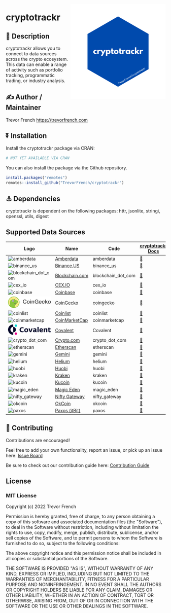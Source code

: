 <a href='https://github.com/TrevorFrench/cryptotrackr'><img src="https://raw.githubusercontent.com/TrevorFrench/cryptotrackr/main/man/figures/cryptotrackr.png" align="right" height="300"/></a>

# cryptotrackr

## 📖 Description

cryptotrackr allows you to connect to data sources across the crypto ecosystem. This data can enable a range of activity such as portfolio tracking, programmatic trading, or industry analysis.

## ✍️ Author / Maintainer

Trevor French <https://trevorfrench.com>

## ⏬ Installation

Install the cryptotrackr package via CRAN:

``` r
# NOT YET AVAILABLE VIA CRAN
```

You can also install the package via the Github repository.

``` r
install.packages("remotes")
remotes::install_github("TrevorFrench/cryptotrackr")
```

## ⚓ Dependencies

cryptotrackr is dependent on the following packages: httr, jsonlite, stringi, openssl, utils, digest

## Supported Data Sources

| Logo                                                                                                                                    | Name                                             | Code               | [cryptotrackr Docs](https://github.com/TrevorFrench/cryptotrackr/wiki) | Exchange Docs                                                                                          | Source Code                                                                                              |
|------------|------------|------------|------------|------------|------------|
| ![amberdata](https://www.amberdata.io/hubfs/amberdata_logo_color.svg)                                                                   | [Amberdata](https://www.amberdata.io/)           | amberdata          | [📜](https://github.com/TrevorFrench/cryptotrackr/wiki/Amberdata)      | [🏢](https://docs.amberdata.io/)                                                                       | [/R/amberdata.R](https://github.com/TrevorFrench/cryptotrackr/blob/main/R/amberdata.R)                   |
| ![binance_us](https://user-images.githubusercontent.com/1294454/65177307-217b7c80-da5f-11e9-876e-0b748ba0a358.jpg)                      | [Binance.US](https://binance.us/)                | binance_us         | [📜](https://github.com/TrevorFrench/cryptotrackr/wiki/Binance-US)     | [🏢](https://docs.binance.us/)                                                                         | [/R/binance_us.R](https://github.com/TrevorFrench/cryptotrackr/blob/main/R/binance_us.R)                 |
| ![blockchain_dot_com](https://user-images.githubusercontent.com/1294454/147515585-1296e91b-7398-45e5-9d32-f6121538533f.jpeg)            | [Blockchain.com](https://www.blockchain.com/en/) | blockchain_dot_com | [📜](https://github.com/TrevorFrench/cryptotrackr/wiki/Blockchain.com) | [🏢](https://api.blockchain.com/v3/#/)                                                                 | [/R/blockchain_dot_com.R](https://github.com/TrevorFrench/cryptotrackr/blob/main/R/blockchain_dot_com.R) |
| ![cex_io](https://user-images.githubusercontent.com/1294454/27766442-8ddc33b0-5ed8-11e7-8b98-f786aef0f3c9.jpg)                          | [CEX.IO](https://cex.io/)                        | cex_io             | [📜](https://github.com/TrevorFrench/cryptotrackr/wiki/CEX.io)         | [🏢](https://docs.cex.io/#cex-io-api-introduction)                                                     | [/R/cex_io.R](https://github.com/TrevorFrench/cryptotrackr/blob/main/R/cex_io.R)                         |
| ![coinbase](https://user-images.githubusercontent.com/1294454/40811661-b6eceae2-653a-11e8-829e-10bfadb078cf.jpg)                        | [Coinbase](https://www.coinbase.com/)            | coinbase           | [📜](https://github.com/TrevorFrench/cryptotrackr/wiki/Coinbase)       | [🏢](https://docs.cloud.coinbase.com/advanced-trade-api/reference)                                     | [/R/coinbase.R](https://github.com/TrevorFrench/cryptotrackr/blob/main/R/coinbase.R)                     |
| ![coingecko](/man/figures/coingecko.png)                                                                                                | [CoinGecko](https://www.coingecko.com/)          | coingecko          | [📜](https://github.com/TrevorFrench/cryptotrackr/wiki/Coingecko)      | [🏢](https://www.coingecko.com/en/api/documentation)                                                   | [/R/coingecko.R](https://github.com/TrevorFrench/cryptotrackr/blob/main/R/coingecko.R)                   |
| ![coinlist](https://coinlist.co/assets/shared/coinlist_logo_black-0a6489d220c15f8f95242acb727bacbdd9d8b36ed91027ed7af138992dcbb4ce.svg) | [Coinlist](https://coinlist.co/)                 | coinlist           | [📜](https://github.com/TrevorFrench/cryptotrackr/wiki/Coinlist)       | [🏢](https://trade-docs.coinlist.co/#introduction)                                                     | [/R/coinlist.R](https://github.com/TrevorFrench/cryptotrackr/blob/main/R/coinlist.R)                     |
| ![coinmarketcap](https://jobboardio.s3.amazonaws.com/uploads/tenant/logo/10955/black.png)                                               | [CoinMarketCap](https://coinmarketcap.com/)      | coinmarketcap      | [📜](https://github.com/TrevorFrench/cryptotrackr/wiki/CoinMarketCap)  | [🏢](https://coinmarketcap.com/api/documentation/v1/)                                                  | [/R/coinmarketcap.R](https://github.com/TrevorFrench/cryptotrackr/blob/main/R/coinmarketcap.R)           |
| ![covalent](/man/figures/Covalent_Wordmark_Three_Color.png)                                                                             | [Covalent](https://www.covalenthq.com/)          | Covalent           | [📜](https://github.com/TrevorFrench/cryptotrackr/wiki/Covalent)       | [🏢](https://www.covalenthq.com/docs/api/)                                                             | [/R/covalent.R](https://github.com/TrevorFrench/cryptotrackr/blob/main/R/covalent.R)                     |
| ![crypto_dot_com](https://user-images.githubusercontent.com/1294454/147792121-38ed5e36-c229-48d6-b49a-48d05fc19ed4.jpeg)                | [Crypto.com](https://crypto.com/)                | crypto_dot_com     | [📜](https://github.com/TrevorFrench/cryptotrackr/wiki/Crypto.com)     | [🏢](https://exchange-docs.crypto.com/spot/index.html)                                                 | [/R/crypto_dot_com.R](https://github.com/TrevorFrench/cryptotrackr/blob/main/R/crypto_dot_com.R)         |
| ![etherscan](https://etherscan.io/assets/svg/logos/logo-etherscan.svg?v=0.0.2)                                                          | [Etherscan](https://etherscan.io/)               | etherscan          | [📜](https://github.com/TrevorFrench/cryptotrackr/wiki/Etherscan)      | [🏢](https://docs.etherscan.io/)                                                                       | [/R/etherscan.R](https://github.com/TrevorFrench/cryptotrackr/blob/main/R/etherscan.R)                   |
| ![gemini](https://user-images.githubusercontent.com/1294454/27816857-ce7be644-6096-11e7-82d6-3c257263229c.jpg)                          | [Gemini](https://www.gemini.com/)                | gemini             | [📜](https://github.com/TrevorFrench/cryptotrackr/wiki/Gemini)         | [🏢](https://docs.gemini.com/rest-api/)                                                                | [/R/gemini.R](https://github.com/TrevorFrench/cryptotrackr/blob/main/R/gemini.R)                         |
| ![helium](https://docs.helium.com/img/icons/logoblack.svg)                                                                              | [Helium](https://www.helium.com/)                | helium             | [📜](https://github.com/TrevorFrench/cryptotrackr/wiki/Helium)         | [🏢](https://docs.helium.com/api/)                                                                     | [/R/helium.R](https://github.com/TrevorFrench/cryptotrackr/blob/main/R/helium.R)                         |
| ![huobi](https://user-images.githubusercontent.com/1294454/85734211-85755480-b705-11ea-8b35-0b7f1db33a2f.jpg)                           | [Huobi](https://www.huobi.com/)                  | huobi              | [📜](https://github.com/TrevorFrench/cryptotrackr/wiki/Huobi)          | [🏢](https://huobiapi.github.io/docs/spot/v1/en/)                                                      | [/R/huobi.R](https://github.com/TrevorFrench/cryptotrackr/blob/main/R/huobi.R)                           |
| ![kraken](https://user-images.githubusercontent.com/51840849/76173629-fc67fb00-61b1-11ea-84fe-f2de582f58a3.jpg)                         | [Kraken](https://www.kraken.com/)                | kraken             | [📜](https://github.com/TrevorFrench/cryptotrackr/wiki/Kraken)         | [🏢](https://docs.kraken.com/rest/)                                                                    | [/R/kraken.R](https://github.com/TrevorFrench/cryptotrackr/blob/main/R/kraken.R)                         |
| ![kucoin](https://assets.staticimg.com/cms/media/1lB3PkckFDyfxz6VudCEACBeRRBi6sQQ7DDjz0yWM.svg)                                         | [Kucoin](https://www.kucoin.com/)                | kucoin             | [📜](https://github.com/TrevorFrench/cryptotrackr/wiki/Kucoin)         | [🏢](https://docs.kucoin.com/)                                                                         | [/R/kucoin.R](https://github.com/TrevorFrench/cryptotrackr/blob/main/R/kucoin.R)                         |
| ![magic_eden](https://dka575ofm4ao0.cloudfront.net/pages-transactional_logos/retina/271035/ME_Full_Gradient.png)                        | [Magic Eden](https://magiceden.io/)              | magic_eden         | [📜](https://github.com/TrevorFrench/cryptotrackr/wiki/Magic-Eden)     | [🏢](https://api.magiceden.dev/)                                                                       | [/R/magic_eden.R](https://github.com/TrevorFrench/cryptotrackr/blob/main/R/magic_eden.R)                 |
| ![nifty_gateway](https://encrypted-tbn0.gstatic.com/images?q=tbn:ANd9GcSrQfBZIOmocIpXpnQxeaKB2X81gSYfJ7X1Ww&usqp=CAU)                   | [Nifty Gateway](https://www.niftygateway.com/)   | nifty_gateway      | [📜](https://github.com/TrevorFrench/cryptotrackr/wiki/Nifty-Gateway)  | [🏢](https://niftygateway.notion.site/Nifty-Gateway-OAuth-Public-API-12d0a73c3ca24ab096084fa0334ba895) | [/R/nifty_gateway.R](https://github.com/TrevorFrench/cryptotrackr/blob/main/R/nifty_gateway.R)           |
| ![okcoin](https://user-images.githubusercontent.com/51840849/87295551-102fbf00-c50e-11ea-90a9-462eebba5829.jpg)                         | [OkCoin](https://www.okcoin.com/)                | okcoin             | [📜](https://github.com/TrevorFrench/cryptotrackr/wiki/OkCoin)         | [🏢](https://www.okcoin.com/docs/en/)                                                                  | [/R/okcoin.R](https://github.com/TrevorFrench/cryptotrackr/blob/main/R/okcoin.R)                         |
| ![paxos](https://user-images.githubusercontent.com/1294454/27822159-66153620-60ad-11e7-89e7-005f6d7f3de0.jpg)                           | [Paxos (itBit)](https://paxos.com/itbit/)        | paxos              | [📜](https://github.com/TrevorFrench/cryptotrackr/wiki/Paxos-(itBit))  | [🏢](https://developer.paxos.com/docs/v2/api)                                                          | [/R/paxos.R](https://github.com/TrevorFrench/cryptotrackr/blob/main/R/paxos.R)                           |

## 🔨 Contributing

Contributions are encouraged!

Feel free to add your own functionality, report an issue, or pick up an issue here: [Issue Board](https://github.com/TrevorFrench/cryptotrackr/issues)

Be sure to check out our contribution guide here: [Contribution Guide](https://github.com/TrevorFrench/cryptotrackr/wiki/Contribution-Guide)

## License

### MIT License

Copyright (c) 2022 Trevor French

Permission is hereby granted, free of charge, to any person obtaining a copy of this software and associated documentation files (the "Software"), to deal in the Software without restriction, including without limitation the rights to use, copy, modify, merge, publish, distribute, sublicense, and/or sell copies of the Software, and to permit persons to whom the Software is furnished to do so, subject to the following conditions:

The above copyright notice and this permission notice shall be included in all copies or substantial portions of the Software.

THE SOFTWARE IS PROVIDED "AS IS", WITHOUT WARRANTY OF ANY KIND, EXPRESS OR IMPLIED, INCLUDING BUT NOT LIMITED TO THE WARRANTIES OF MERCHANTABILITY, FITNESS FOR A PARTICULAR PURPOSE AND NONINFRINGEMENT. IN NO EVENT SHALL THE AUTHORS OR COPYRIGHT HOLDERS BE LIABLE FOR ANY CLAIM, DAMAGES OR OTHER LIABILITY, WHETHER IN AN ACTION OF CONTRACT, TORT OR OTHERWISE, ARISING FROM, OUT OF OR IN CONNECTION WITH THE SOFTWARE OR THE USE OR OTHER DEALINGS IN THE SOFTWARE.

